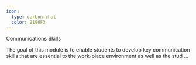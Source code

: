 ```yaml
---
icon:
  type: carbon:chat
  color: 2196F3
---
```

Communications Skills

The goal of this module is to enable students to develop key communication skills that are essential to the work-place environment as well as the stud ... 
